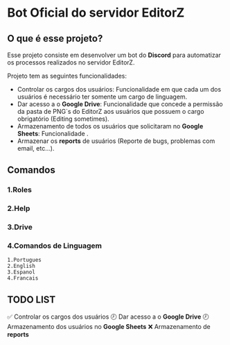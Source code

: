 # Bot Oficial do servidor EditorZ

## O que é esse projeto?
Esse projeto consiste em desenvolver um bot do **Discord** para automatizar os processos realizados no servidor EditorZ.

Projeto tem as seguintes funcionalidades:
* Controlar os cargos dos usuários: Funcionalidade em que cada um dos usuários é necessário ter somente um cargo de linguagem.
* Dar acesso a o **Google Drive**: Funcionalidade que concede a permissão da pasta de PNG`s do EditorZ aos usuários que possuem o cargo obrigatório (Editing sometimes).
* Armazenamento de todos os usuários que solicitaram no **Google Sheets**: Funcionalidade .
* Armazenar os __reports__ de usuários (Reporte de bugs, problemas com email, etc...).

## Comandos
### 1.Roles
### 2.Help
### 3.Drive
### 4.Comandos de Linguagem
    1.Portugues
    2.English
    3.Espanol
    4.Francais

## TODO LIST

✅ Controlar os cargos dos usuários
🕗 Dar acesso a o **Google Drive**
🕗 Armazenamento dos usuários no **Google Sheets**
❌ Armazenamento de __reports__
